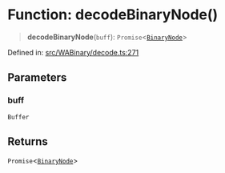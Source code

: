# Function: decodeBinaryNode()

> **decodeBinaryNode**(`buff`): `Promise`\<[`BinaryNode`](../type-aliases/BinaryNode.md)\>

Defined in: [src/WABinary/decode.ts:271](https://github.com/Fokusdotid/Baileys/blob/abcb8d9f2160683543784d4a7641ec0f8c55ed7e/src/WABinary/decode.ts#L271)

## Parameters

### buff

`Buffer`

## Returns

`Promise`\<[`BinaryNode`](../type-aliases/BinaryNode.md)\>
